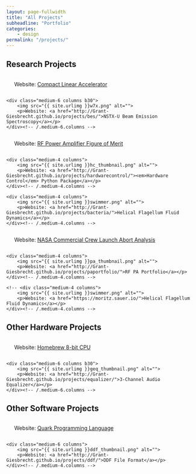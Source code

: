 ```yaml
---
layout: page-fullwidth
title: "All Projects"
subheadline: "Portfolio"
categories:
    - design
permalink: "/projects/"
---
```

<!--more-->

## Research Projects

<div class="row t60">
    <div class="medium-6 columns b30">
        <img src="{{ site.urlimg }}mems_rf.png" alt="">
        <p>Website: <a href="http://Grant-Giesbrecht.github.io/projects/meqalac/">Compact Linear Accelerator</a></p>
    </div><!-- /.medium-6.columns -->
    
    <div class="medium-6 columns b30">
        <img src="{{ site.urlimg }}w7x.png" alt="">
        <p>Website: <a href="http://Grant-Giesbrecht.github.io/projects/bes/">NSTX-U Beam Emission Spectroscopy</a></p>
    </div><!-- /.medium-6.columns -->
</div><!-- /.row -->

<div class="row t30">
    <div class="medium-4 columns">
        <img src="{{ site.urlimg }}fom.png" alt="">
        <p>Website: <a href="http://Grant-Giesbrecht.github.io/projects/fom/">RF Power Amplifier Figure of Merit</a></p>
    </div><!-- /.medium-4.columns -->

    <div class="medium-4 columns">
        <img src="{{ site.urlimg }}hc_thumbnail.png" alt="">
        <p>Website: <a href="http://Grant-Giesbrecht.github.io/projects/hardwarecontrol/"><em>Hardware Control</em> Python Package</a></p>
    </div><!-- /.medium-4.columns -->

    <div class="medium-4 columns">
        <img src="{{ site.urlimg }}swimmer.png" alt="">
        <p>Website: <a href="http://Grant-Giesbrecht.github.io/projects/bacteria/">Helical Flagellum Fluid Dynamics</a></p>
    </div><!-- /.medium-4.columns -->
</div><!-- /.row -->

<div class="row t30">
    <div class="medium-4 columns">
        <img src="{{ site.urlimg }}nasa_thumbnail.png" alt="">
        <p>Website: <a href="http://Grant-Giesbrecht.github.io/projects/nasa/">NASA Commercial Crew Launch Abort Analysis</a></p>
    </div><!-- /.medium-4.columns -->

    <div class="medium-4 columns">
        <img src="{{ site.urlimg }}pa_thumbnail.png" alt="">
        <p>Website: <a href="http://Grant-Giesbrecht.github.io/projects/paportfolio/">RF PA Portfolio</a></p>
    </div><!-- /.medium-4.columns -->

    <!-- <div class="medium-4 columns">
        <img src="{{ site.urlimg }}swimmer.png" alt="">
        <p>Website: <a href="https://moritz.sauer.io/">Helical Flagellum Fluid Dynamics</a></p>
    </div><!-- /.medium-4.columns -->
</div><!-- /.row -->

## Other Hardware Projects

<div class="row t60">
    <div class="medium-6 columns b30">
        <img src="{{ site.urlimg }}blinken_thumbnail.png" alt="">
        <p>Website: <a href="http://Grant-Giesbrecht.github.io/projects/blinkenrechner/">Homebrew 8-bit CPU</a></p>
    </div><!-- /.medium-6.columns -->

    <div class="medium-6 columns b30">
        <img src="{{ site.urlimg }}geq_thumbnail.png" alt="">
        <p>Website: <a href="http://Grant-Giesbrecht.github.io/projects/equalizer/">3-Channel Audio Equalizer</a></p>
    </div><!-- /.medium-6.columns -->
</div><!-- /.row -->

## Other Software Projects

<div class="row t30">
    <div class="medium-6 columns">
        <img src="{{ site.urlimg }}quark_thumbnail.png" alt="">
        <p>Website: <a href="http://Grant-Giesbrecht.github.io/projects/quark/">Quark Programming Language</a></p>
    </div><!-- /.medium-4.columns -->

    <div class="medium-6 columns">
        <img src="{{ site.urlimg }}ddf_thumbnail.png" alt="">
        <p>Website: <a href="http://Grant-Giesbrecht.github.io/projects/ddf/">DDF File Format</a></p>
    </div><!-- /.medium-4.columns -->

</div><!-- /.row -->
